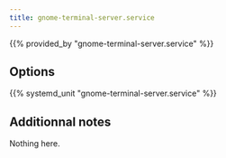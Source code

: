 ```yaml
---
title: gnome-terminal-server.service
---
```


{{% provided_by "gnome-terminal-server.service" %}}

## Options

{{% systemd_unit "gnome-terminal-server.service" %}}

## Additionnal notes

Nothing here.